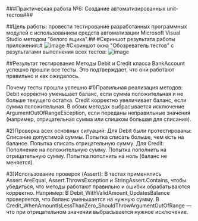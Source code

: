 ###Практическая работа №6: Создание автоматизированных unit-тестов###

##Цель работы: провести тестирование разработанных программных модулей
с использованием средств автоматизации Microsoft Visual Studio методом
&quot;белого ящика&quot;.##
#Скриншот результата работы приложения:#
![image](https://github.com/user-attachments/assets/9729de8c-667f-43b7-9a7a-5893b04b4feb) 
#Скриншот окна "Обозреватель тестов" с результатами выполнения всех тестов:
![image](https://github.com/user-attachments/assets/2bd1864a-113f-4690-b390-24cf55386a4d) 

##Результат тестирования
Методы Debit и Credit класса BankAccount успешно прошли все тесты. Это подтверждает, что они работают правильно и как ожидалось.

Почему тесты прошли успешно
#1)Правильная реализация методов:
Debit корректно уменьшает баланс, если сумма положительная и не больше текущего остатка.
Credit корректно увеличивает баланс, если сумма положительная.
В обоих методах выбрасывается исключение ArgumentOutOfRangeException, если переданы неправильные значения (например, отрицательная сумма или слишком большая для списания).

#2)Проверка всех основных ситуаций:
Для Debit были протестированы:
Списание допустимой суммы.
Попытка списать больше, чем есть на балансе.
Попытка списать отрицательную сумму.
Для Credit:
Пополнение на положительную сумму.
Попытка пополнить на отрицательную сумму.
Попытка пополнить на ноль (баланс не меняется).

#3)Использование проверок (Assert):
В тестах применялись Assert.AreEqual, Assert.ThrowsException и StringAssert.Contains, чтобы убедиться, что методы работают правильно и ошибки обрабатываются корректно.
Например:
В Debit_WithValidAmount_UpdatesBalance проверяется, что баланс уменьшается на нужную сумму.
В Credit_WhenAmountIsLessThanZero_ShouldThrowArgumentOutOfRange — что при отрицательном значении выбрасывается нужное исключение.

